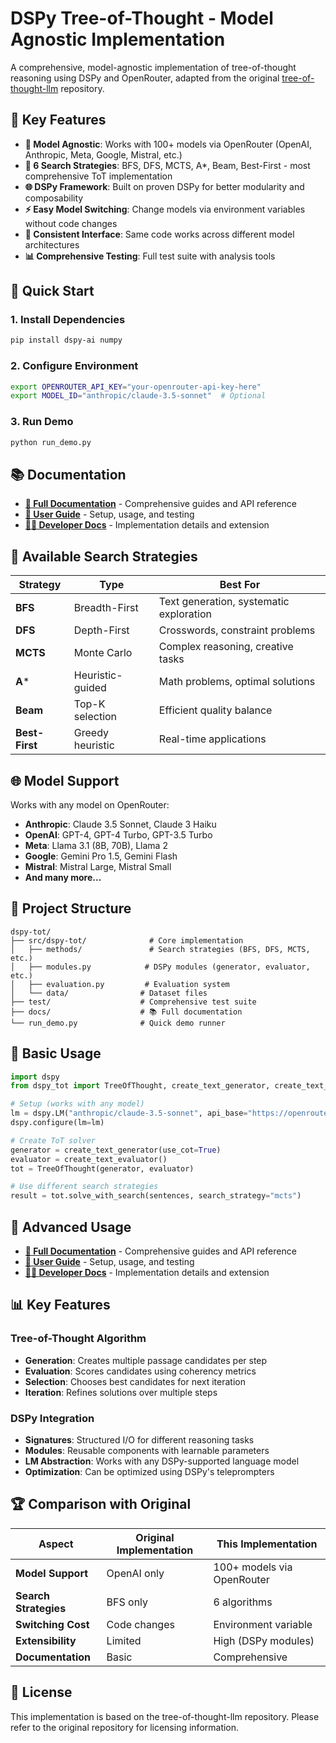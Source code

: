 # DSPy Tree-of-Thought - Model Agnostic Implementation

A comprehensive, model-agnostic implementation of tree-of-thought reasoning using DSPy and OpenRouter, adapted from the original [tree-of-thought-llm](https://github.com/princeton-nlp/tree-of-thought-llm) repository.

## 🌟 Key Features

- **🔄 Model Agnostic**: Works with 100+ models via OpenRouter (OpenAI, Anthropic, Meta, Google, Mistral, etc.)
- **🧩 6 Search Strategies**: BFS, DFS, MCTS, A*, Beam, Best-First - most comprehensive ToT implementation
- **🌐 DSPy Framework**: Built on proven DSPy for better modularity and composability  
- **⚡ Easy Model Switching**: Change models via environment variables without code changes
- **🔧 Consistent Interface**: Same code works across different model architectures
- **📊 Comprehensive Testing**: Full test suite with analysis tools

## 🚀 Quick Start

### 1. Install Dependencies
```bash
pip install dspy-ai numpy
```

### 2. Configure Environment
```bash
export OPENROUTER_API_KEY="your-openrouter-api-key-here"
export MODEL_ID="anthropic/claude-3.5-sonnet"  # Optional
```

### 3. Run Demo
```bash
python run_demo.py
```

## 📚 Documentation

- **[📖 Full Documentation](docs/)** - Comprehensive guides and API reference
- **[👤 User Guide](docs/user/)** - Setup, usage, and testing
- **[👨‍💻 Developer Docs](docs/dev/)** - Implementation details and extension

## 🎯 Available Search Strategies

| Strategy | Type | Best For |
|----------|------|----------|
| **BFS** | Breadth-First | Text generation, systematic exploration |
| **DFS** | Depth-First | Crosswords, constraint problems |
| **MCTS** | Monte Carlo | Complex reasoning, creative tasks |
| **A*** | Heuristic-guided | Math problems, optimal solutions |
| **Beam** | Top-K selection | Efficient quality balance |
| **Best-First** | Greedy heuristic | Real-time applications |

## 🌐 Model Support

Works with any model on OpenRouter:
- **Anthropic**: Claude 3.5 Sonnet, Claude 3 Haiku
- **OpenAI**: GPT-4, GPT-4 Turbo, GPT-3.5 Turbo
- **Meta**: Llama 3.1 (8B, 70B), Llama 2
- **Google**: Gemini Pro 1.5, Gemini Flash
- **Mistral**: Mistral Large, Mistral Small
- **And many more...**

## 📁 Project Structure

```
dspy-tot/
├── src/dspy-tot/              # Core implementation
│   ├── methods/               # Search strategies (BFS, DFS, MCTS, etc.)
│   ├── modules.py            # DSPy modules (generator, evaluator, etc.)
│   ├── evaluation.py         # Evaluation system
│   └── data/                # Dataset files
├── test/                    # Comprehensive test suite
├── docs/                    # 📚 Full documentation
└── run_demo.py              # Quick demo runner
```

## 🎯 Basic Usage

```python
import dspy
from dspy_tot import TreeOfThought, create_text_generator, create_text_evaluator

# Setup (works with any model)
lm = dspy.LM("anthropic/claude-3.5-sonnet", api_base="https://openrouter.ai/api/v1")
dspy.configure(lm=lm)

# Create ToT solver
generator = create_text_generator(use_cot=True)
evaluator = create_text_evaluator()
tot = TreeOfThought(generator, evaluator)

# Use different search strategies
result = tot.solve_with_search(sentences, search_strategy="mcts")
```

## 🔧 Advanced Usage

- **[📖 Full Documentation](docs/)** - Comprehensive guides and API reference
- **[👤 User Guide](docs/user/)** - Setup, usage, and testing
- **[👨‍💻 Developer Docs](docs/dev/)** - Implementation details and extension

## 📊 Key Features

### Tree-of-Thought Algorithm
- **Generation**: Creates multiple passage candidates per step
- **Evaluation**: Scores candidates using coherency metrics
- **Selection**: Chooses best candidates for next iteration
- **Iteration**: Refines solutions over multiple steps

### DSPy Integration
- **Signatures**: Structured I/O for different reasoning tasks
- **Modules**: Reusable components with learnable parameters
- **LM Abstraction**: Works with any DSPy-supported language model
- **Optimization**: Can be optimized using DSPy's teleprompters

## 🏆 Comparison with Original

| Aspect | Original Implementation | This Implementation |
|--------|------------------------|-------------------|
| **Model Support** | OpenAI only | 100+ models via OpenRouter |
| **Search Strategies** | BFS only | 6 algorithms |
| **Switching Cost** | Code changes | Environment variable |
| **Extensibility** | Limited | High (DSPy modules) |
| **Documentation** | Basic | Comprehensive |

## 📜 License

This implementation is based on the tree-of-thought-llm repository. Please refer to the original repository for licensing information.